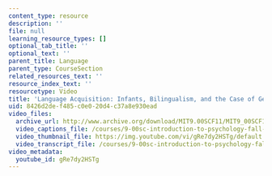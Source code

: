 ```yaml
---
content_type: resource
description: ''
file: null
learning_resource_types: []
optional_tab_title: ''
optional_text: ''
parent_title: Language
parent_type: CourseSection
related_resources_text: ''
resource_index_text: ''
resourcetype: Video
title: 'Language Acquisition: Infants, Bilingualism, and the Case of Genie'
uid: 8426d2de-f485-c0e0-20d4-c37a8e930ead
video_files:
  archive_url: http://www.archive.org/download/MIT9.00SCF11/MIT9_00SCF11_lec12_300k.mp4
  video_captions_file: /courses/9-00sc-introduction-to-psychology-fall-2011/f11fce4f12365f2da3700da9f588eb0d_gRe7dy2HSTg.vtt
  video_thumbnail_file: https://img.youtube.com/vi/gRe7dy2HSTg/default.jpg
  video_transcript_file: /courses/9-00sc-introduction-to-psychology-fall-2011/eaaa5023f11f5e0fc1f1757c16c9510d_gRe7dy2HSTg.pdf
video_metadata:
  youtube_id: gRe7dy2HSTg
---
```

